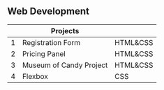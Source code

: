 
## Web Development

| |Projects|    |
|-|--------|----|
|1|Registration Form|HTML&CSS|
|2|Pricing Panel|HTML&CSS|
|3|Museum of Candy Project|HTML&CSS|
|4|Flexbox|CSS|
